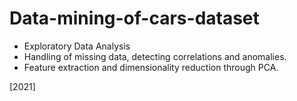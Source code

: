# Data-mining-of-cars-dataset

- Exploratory Data Analysis
- Handling of missing data, detecting correlations and anomalies.
- Feature extraction and dimensionality reduction through PCA.

[2021]
